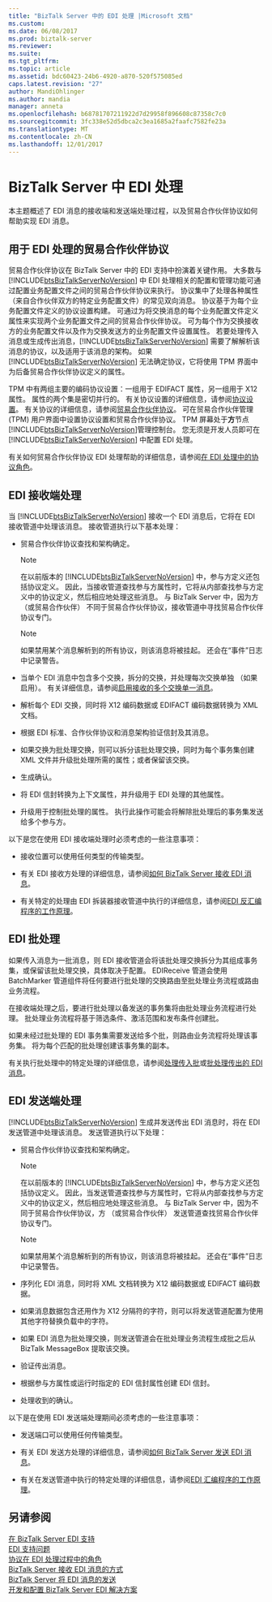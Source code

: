 ```yaml
---
title: "BizTalk Server 中的 EDI 处理 |Microsoft 文档"
ms.custom: 
ms.date: 06/08/2017
ms.prod: biztalk-server
ms.reviewer: 
ms.suite: 
ms.tgt_pltfrm: 
ms.topic: article
ms.assetid: bdc60423-24b6-4920-a870-520f575085ed
caps.latest.revision: "27"
author: MandiOhlinger
ms.author: mandia
manager: anneta
ms.openlocfilehash: b68781707211922d7d29958f896608c87358c7c0
ms.sourcegitcommit: 3fc338e52d5dbca2c3ea1685a2faafc7582fe23a
ms.translationtype: MT
ms.contentlocale: zh-CN
ms.lasthandoff: 12/01/2017
---
```

# <a name="edi-processing-in-biztalk-server"></a>BizTalk Server 中 EDI 处理
本主题概述了 EDI 消息的接收端和发送端处理过程，以及贸易合作伙伴协议如何帮助实现 EDI 消息。  
  
## <a name="trading-partner-agreements-for-edi-processing"></a>用于 EDI 处理的贸易合作伙伴协议  
 贸易合作伙伴协议在 BizTalk Server 中的 EDI 支持中扮演着关键作用。 大多数与 [!INCLUDE[btsBizTalkServerNoVersion](../includes/btsbiztalkservernoversion-md.md)] 中 EDI 处理相关的配置和管理功能可通过配置业务配置文件之间的贸易合作伙伴协议来执行。 协议集中了处理各种属性（来自合作伙伴双方的特定业务配置文件）的常见双向消息。 协议基于为每个业务配置文件定义的协议设置构建。 可通过为将交换消息的每个业务配置文件定义属性来实现两个业务配置文件之间的贸易合作伙伴协议。 可为每个作为交换接收方的业务配置文件以及作为交换发送方的业务配置文件设置属性。 若要处理传入消息或生成传出消息，[!INCLUDE[btsBizTalkServerNoVersion](../includes/btsbiztalkservernoversion-md.md)] 需要了解解析该消息的协议，以及适用于该消息的架构。 如果 [!INCLUDE[btsBizTalkServerNoVersion](../includes/btsbiztalkservernoversion-md.md)] 无法确定协议，它将使用 TPM 界面中为后备贸易合作伙伴协议定义的属性。  
  
 TPM 中有两组主要的编码协议设置：一组用于 EDIFACT 属性，另一组用于 X12 属性。 属性的两个集是密切并行的。 有关协议设置的详细信息，请参阅[协议设置](../core/protocol-settings.md)。 有关协议的详细信息，请参阅[贸易合作伙伴协议](../core/trading-partner-agreement.md)。 可在贸易合作伙伴管理 (TPM) 用户界面中设置协议设置和贸易合作伙伴协议。 TPM 屏幕处于**方**节点[!INCLUDE[btsBizTalkServerNoVersion](../includes/btsbiztalkservernoversion-md.md)]管理控制台。 您无须是开发人员即可在 [!INCLUDE[btsBizTalkServerNoVersion](../includes/btsbiztalkservernoversion-md.md)] 中配置 EDI 处理。  
  
 有关如何贸易合作伙伴协议 EDI 处理帮助的详细信息，请参阅[在 EDI 处理中的协议角色](../core/the-role-of-agreements-in-edi-processing.md)。  
  
## <a name="edi-receive-side-processing"></a>EDI 接收端处理  
 当 [!INCLUDE[btsBizTalkServerNoVersion](../includes/btsbiztalkservernoversion-md.md)] 接收一个 EDI 消息后，它将在 EDI 接收管道中处理该消息。 接收管道执行以下基本处理：  
  
-   贸易合作伙伴协议查找和架构确定。  
  
    > [!NOTE]
    >  在以前版本的 [!INCLUDE[btsBizTalkServerNoVersion](../includes/btsbiztalkservernoversion-md.md)] 中，参与方定义还包括协议定义。 因此，当接收管道查找参与方属性时，它将从内部查找参与方定义中的协议定义，然后相应地处理这些消息。 与 BizTalk Server 中，因为方 （或贸易合作伙伴） 不同于贸易合作伙伴协议，接收管道中寻找贸易合作伙伴协议专门。  
  
    > [!NOTE]
    >  如果禁用某个消息解析到的所有协议，则该消息将被挂起。 还会在“事件”日志中记录警告。  
  
-   当单个 EDI 消息中包含多个交换，拆分的交换，并处理每次交换单独 （如果启用）。 有关详细信息，请参阅[启用接收的多个交换单一消息](../core/enabling-the-receiving-of-multiple-interchanges-in-a-single-message.md)。  
  
-   解析每个 EDI 交换，同时将 X12 编码数据或 EDIFACT 编码数据转换为 XML 文档。  
  
-   根据 EDI 标准、合作伙伴协议和消息架构验证信封及其消息。  
  
-   如果交换为批处理交换，则可以拆分该批处理交换，同时为每个事务集创建 XML 文件并升级批处理所需的属性；或者保留该交换。  
  
-   生成确认。  
  
-   将 EDI 信封转换为上下文属性，并升级用于 EDI 处理的其他属性。  
  
-   升级用于控制批处理的属性。 执行此操作可能会将解除批处理后的事务集发送给多个参与方。  
  
 以下是您在使用 EDI 接收端处理时必须考虑的一些注意事项：  
  
-   接收位置可以使用任何类型的传输类型。  
  
-   有关 EDI 接收方处理的详细信息，请参阅[如何 BizTalk Server 接收 EDI 消息](../core/how-biztalk-server-receives-edi-messages.md)。  
  
-   有关特定的处理由 EDI 拆装器接收管道中执行的详细信息，请参阅[EDI 反汇编程序的工作原理](../core/how-the-edi-disassembler-works.md)。  
  
## <a name="edi-batch-processing"></a>EDI 批处理  
 如果传入消息为一批消息，则 EDI 接收管道会将该批处理交换拆分为其组成事务集，或保留该批处理交换，具体取决于配置。 EDIReceive 管道会使用 BatchMarker 管道组件将任何要进行批处理的交换路由至批处理业务流程或路由业务流程。  
  
 在接收端处理之后，要进行批处理以备发送的事务集将由批处理业务流程进行处理。 批处理业务流程将基于筛选条件、激活范围和发布条件创建批。  
  
 如果未经过批处理的 EDI 事务集需要发送给多个批，则路由业务流程将处理该事务集。 将为每个匹配的批处理创建该事务集的副本。  
  
 有关执行批处理中的特定处理的详细信息，请参阅[处理传入批](../core/processing-incoming-batches.md)或[批处理传出的 EDI 消息](../core/batching-outgoing-edi-messages.md)。  
  
## <a name="edi-send-side-processing"></a>EDI 发送端处理  
 [!INCLUDE[btsBizTalkServerNoVersion](../includes/btsbiztalkservernoversion-md.md)] 生成并发送传出 EDI 消息时，将在 EDI 发送管道中处理该消息。 发送管道执行以下处理：  
  
-   贸易合作伙伴协议查找和架构确定。  
  
    > [!NOTE]
    >  在以前版本的 [!INCLUDE[btsBizTalkServerNoVersion](../includes/btsbiztalkservernoversion-md.md)] 中，参与方定义还包括协议定义。 因此，当发送管道查找参与方属性时，它将从内部查找参与方定义中的协议定义，然后相应地处理这些消息。 与 BizTalk Server 中，因为不同于贸易合作伙伴协议，方 （或贸易合作伙伴） 发送管道查找贸易合作伙伴协议专门。  
  
    > [!NOTE]
    >  如果禁用某个消息解析到的所有协议，则该消息将被挂起。  还会在“事件”日志中记录警告。  
  
-   序列化 EDI 消息，同时将 XML 文档转换为 X12 编码数据或 EDIFACT 编码数据。  
  
-   如果消息数据包含还用作为 X12 分隔符的字符，则可以将发送管道配置为使用其他字符替换负载中的字符。  
  
-   如果 EDI 消息为批处理交换，则发送管道会在批处理业务流程生成批之后从 BizTalk MessageBox 提取该交换。  
  
-   验证传出消息。  
  
-   根据参与方属性或运行时指定的 EDI 信封属性创建 EDI 信封。  
  
-   处理收到的确认。  
  
 以下是在使用 EDI 发送端处理期间必须考虑的一些注意事项：  
  
-   发送端口可以使用任何传输类型。  
  
-   有关 EDI 发送方处理的详细信息，请参阅[如何 BizTalk Server 发送 EDI 消息](../core/how-biztalk-server-sends-edi-messages.md)。  
  
-   有关在发送管道中执行的特定处理的详细信息，请参阅[EDI 汇编程序的工作原理](../core/how-the-edi-assembler-works.md)。  
  
## <a name="see-also"></a>另请参阅  
 [在 BizTalk Server EDI 支持](../core/edi-support-in-biztalk-server1.md)   
 [EDI 支持问题](../core/edi-support-issues.md)   
 [协议在 EDI 处理过程中的角色](../core/the-role-of-agreements-in-edi-processing.md)   
 [BizTalk Server 接收 EDI 消息的方式](../core/how-biztalk-server-receives-edi-messages.md)   
 [BizTalk Server 将 EDI 消息的发送](../core/how-biztalk-server-sends-edi-messages.md)   
 [开发和配置 BizTalk Server EDI 解决方案](../core/developing-and-configuring-biztalk-server-edi-solutions.md)